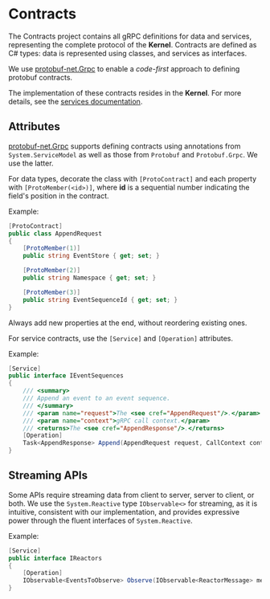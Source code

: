 # Contracts

The Contracts project contains all gRPC definitions for data and services, representing the complete protocol of the **Kernel**.
Contracts are defined as C# types: data is represented using classes, and services as interfaces.

We use [protobuf-net.Grpc](https://github.com/protobuf-net/protobuf-net.Grpc) to enable a *code-first* approach to defining protobuf contracts.

The implementation of these contracts resides in the **Kernel**. For more details, see the [services documentation](./services.md).

## Attributes

[protobuf-net.Grpc](https://github.com/protobuf-net/protobuf-net.Grpc) supports defining contracts using annotations from `System.ServiceModel`
as well as those from `Protobuf` and `Protobuf.Grpc`. We use the latter.

For data types, decorate the class with `[ProtoContract]` and each property with `[ProtoMember(<id>)]`, where **id** is a sequential number
indicating the field's position in the contract.

Example:

```csharp
[ProtoContract]
public class AppendRequest
{
    [ProtoMember(1)]
    public string EventStore { get; set; }

    [ProtoMember(2)]
    public string Namespace { get; set; }

    [ProtoMember(3)]
    public string EventSequenceId { get; set; }
}
```

Always add new properties at the end, without reordering existing ones.

For service contracts, use the `[Service]` and `[Operation]` attributes.

Example:

```csharp
[Service]
public interface IEventSequences
{
    /// <summary>
    /// Append an event to an event sequence.
    /// </summary>
    /// <param name="request">The <see cref="AppendRequest"/>.</param>
    /// <param name="context">gRPC call context.</param>
    /// <returns>The <see cref="AppendResponse"/>.</returns>
    [Operation]
    Task<AppendResponse> Append(AppendRequest request, CallContext context = default);
}
```

## Streaming APIs

Some APIs require streaming data from client to server, server to client, or both. We use the `System.Reactive` type `IObservable<>` for streaming, as it is intuitive,
consistent with our implementation, and provides expressive power through the fluent interfaces of `System.Reactive`.

Example:

```csharp
[Service]
public interface IReactors
{
    [Operation]
    IObservable<EventsToObserve> Observe(IObservable<ReactorMessage> messages, CallContext context = default);
}
```
